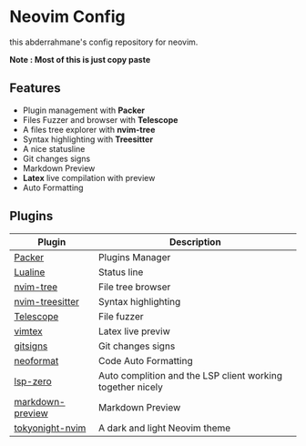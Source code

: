 # Neovim Config

this abderrahmane's config repository for neovim.

**Note : Most of this is just copy paste**

## Features

- Plugin management with **Packer**
- Files Fuzzer and browser with **Telescope**
- A files tree explorer with **nvim-tree**
- Syntax highlighting with **Treesitter**
- A nice statusline
- Git changes signs
- Markdown Preview
- **Latex** live compilation with preview
- Auto Formatting

## Plugins

| Plugin | Description |
|---|---|
| [Packer](https://github.com/wbthomason/packer.nvim) | Plugins Manager |
| [Lualine](https://github.com/nvim-lualine/lualine.nvim) | Status line|
| [nvim-tree](https://github.com/kyazdani42/nvim-tree.lua) | File tree browser |
| [nvim-treesitter](https://github.com/nvim-treesitter/nvim-treesitter) | Syntax highlighting |
| [Telescope](https://github.com/nvim-telescope/telescope.nvim) | File fuzzer |
| [vimtex](https://github.com/lervag/vimtex) | Latex live previw |
| [gitsigns](https://github.com/lewis6991/gitsigns.nvim) | Git changes signs |
| [neoformat](https://github.com/sbdchd/neoformat) | Code Auto Formatting | 
| [lsp-zero](https://github.com/VonHeikemen/lsp-zero.nvim) | Auto complition and the LSP client working together nicely | 
| [markdown-preview](https://github.com/iamcco/markdown-preview.nvim) | Markdown Preview |
| [tokyonight-nvim](https://github.com/folke/tokyonight.nvim) | A dark and light Neovim theme |

